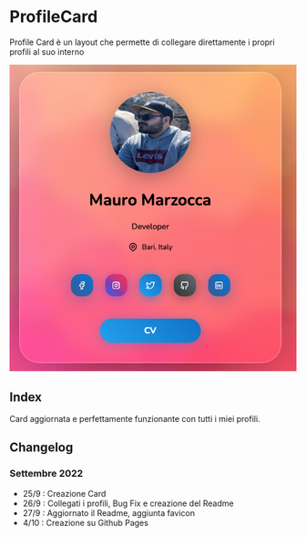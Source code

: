 # ProfileCard
 
Profile Card è un layout che permette di collegare direttamente i propri profili al suo interno 

![card](/asset/img/card.png)
## Index 

Card aggiornata e perfettamente funzionante con tutti i miei profili.

## Changelog

### Settembre 2022

- 25/9 : Creazione Card
- 26/9 : Collegati i profili, Bug Fix e creazione del Readme
- 27/9 : Aggiornato il Readme, aggiunta favicon
- 4/10 : Creazione su Github Pages
